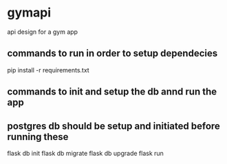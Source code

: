# gymapi
api design for a gym app


## commands to run in order to setup dependecies 

pip install -r requirements.txt

## commands to init and setup the db annd run the app
## postgres db should be setup and initiated before running these 

flask db init
flask db migrate
flask db upgrade
flask run